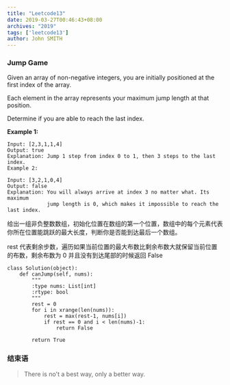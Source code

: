```yaml
---
title: "Leetcode13"
date: 2019-03-27T00:46:43+08:00
archives: "2019"
tags: ['leetcode13']
author: John SMITH
---
```


### Jump Game

Given an array of non-negative integers, you are initially positioned at the first index of the array.

Each element in the array represents your maximum jump length at that position.

Determine if you are able to reach the last index.

**Example 1:**

```
Input: [2,3,1,1,4]
Output: true
Explanation: Jump 1 step from index 0 to 1, then 3 steps to the last index.
Example 2:
```

```
Input: [3,2,1,0,4]
Output: false
Explanation: You will always arrive at index 3 no matter what. Its maximum
             jump length is 0, which makes it impossible to reach the last index.
```

给出一组非负整数数组，初始化位置在数组的第一个位置，数组中的每个元素代表你所在位置能跳跃的最大长度，判断你是否能到达最后一个数组。

rest 代表剩余步数，遍历如果当前位置的最大布数比剩余布数大就保留当前位置的布数，剩余布数为 0 并且没有到达尾部的时候返回 False

```
class Solution(object):
    def canJump(self, nums):
        """
        :type nums: List[int]
        :rtype: bool
        """
        rest = 0
        for i in xrange(len(nums)):
            rest = max(rest-1, nums[i])
            if rest == 0 and i < len(nums)-1:
                return False
            
        return True
```

### 结束语

> There is no't a best way, only a better way.